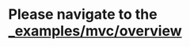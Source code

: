 # Please navigate to the [_examples/mvc/overview](https://github.com/hidevopsio/iris/tree/master/_examples/mvc/overview)